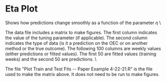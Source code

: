 # Eta Plot
Shows how predictions change smoothly as a function of the parameter $\eta$ \

The data file includes a matrix to make figures. The first column indicates the value of the tuning parameter (if applicable). The second column indicates the type of data (is it a prediction on the OEC or on another method or the true outcome). The following 100 columns are weekly values (either predictions or fitted values). The first 50 are fitted values (training weeks) and the second 50 are predictions. \

The file "Plot Train and Test Fits -- Paper Example 4-22-21.R" is the file used to make the matrix above. It does not need to be run to make figures.
